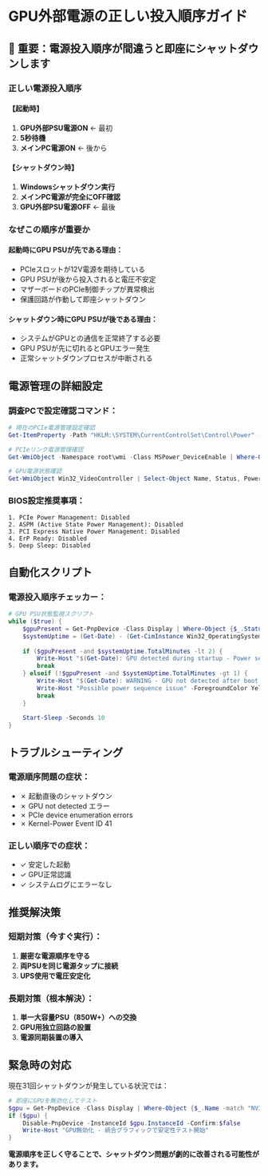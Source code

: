 # GPU外部電源の正しい投入順序ガイド

## 🔴 重要：電源投入順序が間違うと即座にシャットダウンします

### 正しい電源投入順序

#### 【起動時】
1. **GPU外部PSU電源ON** ← 最初
2. **5秒待機**
3. **メインPC電源ON** ← 後から

#### 【シャットダウン時】
1. **Windowsシャットダウン実行**
2. **メインPC電源が完全にOFF確認**
3. **GPU外部PSU電源OFF** ← 最後

### なぜこの順序が重要か

#### 起動時にGPU PSUが先である理由：
- PCIeスロットが12V電源を期待している
- GPU PSUが後から投入されると電圧不安定
- マザーボードのPCIe制御チップが異常検出
- 保護回路が作動して即座シャットダウン

#### シャットダウン時にGPU PSUが後である理由：
- システムがGPUとの通信を正常終了する必要
- GPU PSUが先に切れるとGPUエラー発生
- 正常シャットダウンプロセスが中断される

## 電源管理の詳細設定

### 調査PCで設定確認コマンド：

```powershell
# 現在のPCIe電源管理設定確認
Get-ItemProperty -Path "HKLM:\SYSTEM\CurrentControlSet\Control\Power" -Name "PlatformAoAcOverride" -ErrorAction SilentlyContinue

# PCIeリンク電源管理確認
Get-WmiObject -Namespace root\wmi -Class MSPower_DeviceEnable | Where-Object {$_.InstanceName -match "PCI"}

# GPU電源状態確認
Get-WmiObject Win32_VideoController | Select-Object Name, Status, PowerManagementSupported
```

### BIOS設定推奨事項：

```
1. PCIe Power Management: Disabled
2. ASPM (Active State Power Management): Disabled  
3. PCI Express Native Power Management: Disabled
4. ErP Ready: Disabled
5. Deep Sleep: Disabled
```

## 自動化スクリプト

### 電源投入順序チェッカー：

```powershell
# GPU PSU状態監視スクリプト
while ($true) {
    $gpuPresent = Get-PnpDevice -Class Display | Where-Object {$_.Status -eq "OK" -and $_.Name -match "NVIDIA|GeForce|Radeon RX|RTX"}
    $systemUptime = (Get-Date) - (Get-CimInstance Win32_OperatingSystem).LastBootUpTime
    
    if ($gpuPresent -and $systemUptime.TotalMinutes -lt 2) {
        Write-Host "$(Get-Date): GPU detected during startup - Power sequence OK" -ForegroundColor Green
        break
    } elseif (!$gpuPresent -and $systemUptime.TotalMinutes -gt 1) {
        Write-Host "$(Get-Date): WARNING - GPU not detected after boot!" -ForegroundColor Red
        Write-Host "Possible power sequence issue" -ForegroundColor Yellow
        break
    }
    
    Start-Sleep -Seconds 10
}
```

## トラブルシューティング

### 電源順序問題の症状：
- ✗ 起動直後のシャットダウン
- ✗ GPU not detected エラー
- ✗ PCIe device enumeration errors
- ✗ Kernel-Power Event ID 41

### 正しい順序での症状：
- ✓ 安定した起動
- ✓ GPU正常認識
- ✓ システムログにエラーなし

## 推奨解決策

### 短期対策（今すぐ実行）：
1. **厳密な電源順序を守る**
2. **両PSUを同じ電源タップに接続**
3. **UPS使用で電圧安定化**

### 長期対策（根本解決）：
1. **単一大容量PSU（850W+）への交換**
2. **GPU用独立回路の設置**
3. **電源同期装置の導入**

## 緊急時の対応

現在31回シャットダウンが発生している状況では：

```powershell
# 即座にGPUを無効化してテスト
$gpu = Get-PnpDevice -Class Display | Where-Object {$_.Name -match "NVIDIA|GeForce|Radeon RX|RTX"}
if ($gpu) {
    Disable-PnpDevice -InstanceId $gpu.InstanceId -Confirm:$false
    Write-Host "GPU無効化 - 統合グラフィックで安定性テスト開始"
}
```

**電源順序を正しく守ることで、シャットダウン問題が劇的に改善される可能性があります。**